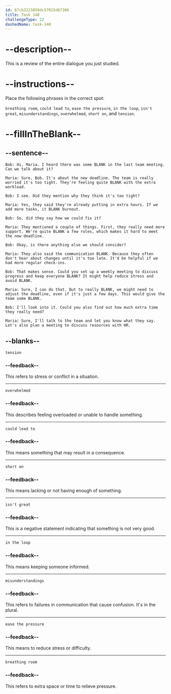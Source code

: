 ```yaml
---
id: 67cb3223850dc57015d67366
title: Task 148
challengeType: 22
dashedName: task-148
---
```


<!-- REVIEW -->

# --description--

This is a review of the entire dialogue you just studied.

# --instructions--

Place the following phrases in the correct spot:  

`breathing room`, `could lead to`, `ease the pressure`, `in the loop`, `isn't great`, `misunderstandings`, `overwhelmed`, `short on`, and `tension`.  

# --fillInTheBlank--

## --sentence--

`Bob: Hi, Maria. I heard there was some BLANK in the last team meeting. Can we talk about it?`  

`Maria: Sure, Bob. It's about the new deadline. The team is really worried it's too tight. They're feeling quite BLANK with the extra workload.`  

`Bob: I see. Did they mention why they think it's too tight?`  

`Maria: Yes, they said they're already putting in extra hours. If we add more tasks, it BLANK burnout.`  

`Bob: So, did they say how we could fix it?`  

`Maria: They mentioned a couple of things. First, they really need more support. We're quite BLANK a few roles, which makes it hard to meet the new deadline.`  

`Bob: Okay, is there anything else we should consider?`  

`Maria: They also said the communication BLANK. Because they often don't hear about changes until it's too late. It'd be helpful if we had more regular check-ins.`  

`Bob: That makes sense. Could you set up a weekly meeting to discuss progress and keep everyone BLANK? It might help reduce stress and avoid BLANK.`  

`Maria: Sure, I can do that. But to really BLANK, we might need to adjust the deadline, even if it's just a few days. This would give the team some BLANK.`  

`Bob: I'll look into it. Could you also find out how much extra time they really need?`  

`Maria: Sure, I'll talk to the team and let you know what they say. Let's also plan a meeting to discuss resources with HR.`  

## --blanks--  

`tension`  

### --feedback--  

This refers to stress or conflict in a situation.

---  

`overwhelmed`  

### --feedback--  

This describes feeling overloaded or unable to handle something.

---  

`could lead to`  

### --feedback--  

This means something that may result in a consequence.

---  

`short on`  

### --feedback--  

This means lacking or not having enough of something.

---  

`isn't great`  

### --feedback--  

This is a negative statement indicating that something is not very good.

---  

`in the loop`  

### --feedback--  

This means keeping someone informed.

---  

`misunderstandings`  

### --feedback--  

This refers to failures in communication that cause confusion. It's in the plural. 

---  

`ease the pressure`  

### --feedback--  

This means to reduce stress or difficulty.

---  

`breathing room`  

### --feedback--  

This refers to extra space or time to relieve pressure.

